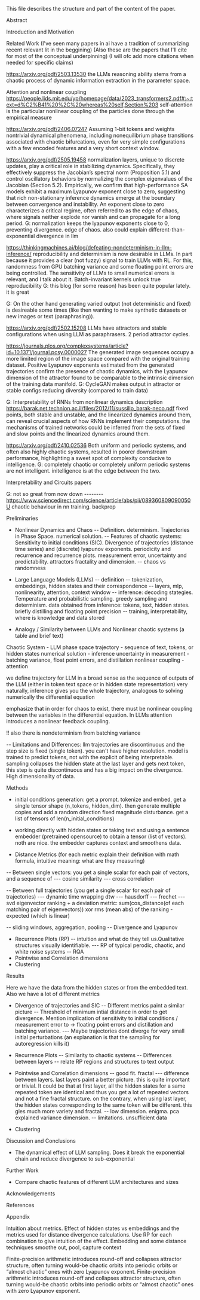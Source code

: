 This file describes the structure and part of the content of the paper.

Abstract

Introduction and Motivation

Related Work (I've seen many papers in ai have a tradition of summarizing recent relevant lit in the beggining) (Also these are the papers that I'll cite for most of the conceptual underpinning) (I will ofc add more citations when needed for specific claims)

https://arxiv.org/pdf/2503.13530 
the LLMs reasoning ability stems from a chaotic process of dynamic information extraction in the parameter space.

Attention and nonlinear coupling
https://people.lids.mit.edu/yp/homepage/data/2023_transformers2.pdf#:~:text=d%C2%B41%20%2C%20whereas%20self,Section%203 
self-attention is the particular nonlinear coupling of the particles done through the empirical measure

https://arxiv.org/pdf/2406.07247 
Assuming 1-bit tokens and weights
nontrivial dynamical phenomena, including nonequilibrium phase
transitions associated with chaotic bifurcations, even for very simple configurations
with a few encoded features and a very short context window.

https://arxiv.org/pdf/2505.19458
normalization layers, unique to discrete updates, play a critical role in stabilizing dynamics. Specifically, they effectively suppress the Jacobian’s spectral norm (Proposition 5.1) and control oscillatory behaviors by normalizing the complex eigenvalues of the Jacobian (Section 5.2). Empirically, we confirm that high-performance SA models exhibit a maximum Lyapunov exponent close to zero, suggesting that rich non-stationary inference dynamics emerge at the boundary between convergence and instability.
An exponent close to zero characterizes a critical regime, often referred to as the edge of chaos, where signals neither explode nor vanish and can propagate for a long period.
G: normalization keeps the lyapunov exponents close to 0, preventing divergence. edge of chaos. also could explain different-than-exponential divergence in llm



https://thinkingmachines.ai/blog/defeating-nondeterminism-in-llm-inference/ 
reproducibility and determinism is now desirable in LLMs. In part because it provides a clear (not fuzzy) signal to train LLMs with RL. For this, randomness from GPU batching variance and some floating point errors are being controlled. The sensitivity of LLMs to small numerical errors is relevant, and I talk about it.
Batch-invariant kernels unlock true reproducibility
G: this blog (for some reason) has been quite popular lately. it is great


G: On the other hand generating varied output (not deterministic and fixed) is desireable some times (like then wanting to make synthetic datasets or new images or text (paraphrasing)).

https://arxiv.org/pdf/2502.15208 LLMs have attractors and stable configurations when using LLM as paraphrasers. 2 period attractor cycles.

https://journals.plos.org/complexsystems/article?id=10.1371/journal.pcsy.0000027 
The generated image sequences occupy a more limited region of the image space compared with the original training dataset.
Positive Lyapunov exponents estimated from the generated trajectories confirm the presence of chaotic dynamics, with the Lyapunov dimension of the attractor found to be comparable to the intrinsic dimension of the training data manifold.
G: CycleGAN makes output in attractor or stable configs reducing diversity (compared to train data)


G: Interpretability of RNNs from nonlinear dynamics description
https://barak.net.technion.ac.il/files/2012/11/sussillo_barak-neco.pdf
fixed points, both stable and unstable, and the linearized dynamics around them, can reveal crucial aspects of how RNNs implement their computations.
the mechanisms of trained networks could be inferred from the sets of fixed and slow
points and the linearized dynamics around them.

https://arxiv.org/pdf/2410.02536
Both uniform and periodic systems, and often also
highly chaotic systems, resulted in poorer downstream performance, highlighting
a sweet spot of complexity conducive to intelligence. 
G: completely chaotic or completely uniform periodic systems are not intelligent. initelligence is at the edge between the two.


Interpretability and Circuits papers


G: not so great from now down --------
https://www.sciencedirect.com/science/article/abs/pii/089360809090050U 
chaotic behaviour in nn training. backprop


Preliminaries

- Nonlinear Dynamics and Chaos
-- Definition. determinism. Trajectories in Phase Space. numerical solution.
-- Features of chaotic systems: Sensitivity to initial conditions (SIC). Divergence of trajectories (distance time series) and (discrete) lyapunov exponents. periodicity and recurrence and recurrence plots. measurement error, uncertainty and predictability. attractors fractality and dimension.
-- chaos vs randomness

- Large Language Models (LLMs)
-- definition
-- tokenization, embeddings, hidden states and their correspondence
-- layers, mlp, nonlinearity, attention, context window
-- inference: decoding stategies. Temperature and probabilistic sampling. greedy sampling and determinism. data obtained from inference: tokens, text, hidden states. briefly distilling and floating point precision
-- training, interpretability, where is knowledge and data stored


- Analogy / Similarity between LLMs and Nonlinear chaotic systems (a table and brief text)

<start table>
Chaotic System - LLM
phase space trajectory - sequence of text, tokens, or hidden states
numerical solution - inference
uncertainty in measurement - batching variance, float point errors, and distillation
nonlinear coupling - attention
<end table>

we define trajectory for LLM in a broad sense as the sequence of outputs of the LLM (either in token text space or in hidden state representation)
very naturally, inference gives you the whole trajectory, analogous to solving numerically the differential equation

emphasize that in order for chaos to exist, there must be nonlinear coupling between the variables in the differential equation. In LLMs attention introduces a nonlinear feedback coupling.

!! also there is nondeterminism from batching variance


-- Limitations and Differences: llm trajectories are discontinuous and the step size is fixed (single token). you can't have higher resolution. model is trained to predict tokens, not with the explicit of being interpretable. sampling collapses the hidden state at the last layer and gets next token, this step is quite discontinuous and has a big impact on the divergence. High dimensionality of data.

Methods

- initial conditions generation: get a prompt. tokenize and embed, get a single tensor shape (n_tokens, hidden_dim). then generate multiple copies and add a random direction fixed magnitude disturbance. get a list of tensors of len(n_initial_conditions)

- working directly with hidden states or taking text and using a sentence embedder (pretrained opensource) to obtain a tensor (list of vectors). noth are nice. the embedder captures context and smoothens data.

- Distance Metrics (for each  metric explain their definition with math formula, intuitive meaning: what are they measuring)

-- Between single vectors: you get a single scalar for each pair of vectors, and a sequence of 
--- cosine similarity
--- cross correlation

-- Between full trajectories (you get a single scalar for each pair of trajectories)
--- dynamic time wrapping dtw
--- hausdorff
--- frechet
--- svd eigenvector ranking + a deviation metric: sum(cos_distance(of each matching pair of eigenvectors)) xor rms (mean abs) of the ranking - expected (which is linear)

-- sliding windows, aggregation, pooling
-- Divergence and Lyapunov

- Recurrence Plots (RP)
-- intuition and what do they tell us.Qualitative structures visually identifiable.
--- RP of typical perodic, chaotic, and white noise systems 
-- RQA
- Pointwise and Correlation dimensions
- Clustering

Results

Here we have the data from the hidden states or from the embedded text. Also we have a lot of different metrics

- Divergence of trajectories and SIC
-- Different metrics paint a similar picture
-- Threshold of minimum intial distance in order to get divergence. Mention implication of sensitivity to initial conditions / measurement error to -> floating point errors and distillation and batching variance.
--- Maybe trajectories dont diverge for very small initial perturbations (an explanation is that the sampling for autoregression kills it)


- Recurrence Plots
-- Similarity to chaotic systems
-- Differences between layers
-- relate RP regions and structures to text output


- Pointwise and Correlation dimensions
-- good fit. fractal
--- difference between layers. last layers paint a better picture. this is quite important or trivial. It could be that at first layer, all the hidden states for a same repeated token are identical and thus you get a lot of repeated vectors and not a fine fractal structure. on the contrary, when using last layer, the hidden states corresponding to the same token will be different. this gies much more variety and fractal.
-- low dimension. enigma. pca explained variance dimension.
-- limitations. unsufficient data

- Clustering


Discussion and Conclusions

- The dynamical effect of LLM sampling. Does it break the exponential chain and reduce divergence to sub-exponential


Further Work

- Compare chaotic features of different LLM architectures and sizes


Acknowledgements

References

Appendix

Intuition about metrics. Effect of hidden states vs embeddings and the metrics used for distance divergence calculations. Use RP for each combination to give intuition of the effect.
Embedding and some distance techniques smoothe out, pool, capture context




Finite-precision arithmetic introduces round-off and collapses attractor structure, often turning would-be chaotic orbits into periodic orbits or “almost chaotic” ones with zero Lyapunov exponent.
Finite-precision arithmetic introduces round-off and collapses attractor structure, often turning would-be chaotic orbits into periodic orbits or “almost chaotic” ones with zero Lyapunov exponent.